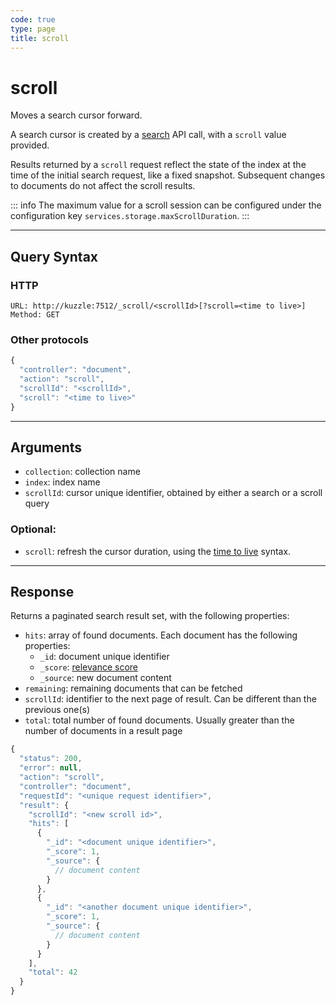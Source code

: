 ```yaml
---
code: true
type: page
title: scroll
---
```


# scroll

Moves a search cursor forward.

A search cursor is created by a [search](/core/2/api/controllers/document/search) API call, with a `scroll` value provided.

Results returned by a `scroll` request reflect the state of the index at the time of the initial search request, like a fixed snapshot. Subsequent changes to documents do not affect the scroll results.

::: info
The maximum value for a scroll session can be configured under the configuration key `services.storage.maxScrollDuration`.
:::

---

## Query Syntax

### HTTP

```http
URL: http://kuzzle:7512/_scroll/<scrollId>[?scroll=<time to live>]
Method: GET
```

### Other protocols

```js
{
  "controller": "document",
  "action": "scroll",
  "scrollId": "<scrollId>",
  "scroll": "<time to live>"
}
```

---

## Arguments

- `collection`: collection name
- `index`: index name
- `scrollId`: cursor unique identifier, obtained by either a search or a scroll query

### Optional:

- `scroll`: refresh the cursor duration, using the [time to live](https://www.elastic.co/guide/en/elasticsearch/reference/7.4/common-options.html#time-units) syntax.

---

## Response

Returns a paginated search result set, with the following properties:

- `hits`: array of found documents. Each document has the following properties:
  - `_id`: document unique identifier
  - `_score`: [relevance score](https://www.elastic.co/guide/en/elasticsearch/guide/current/relevance-intro.html)
  - `_source`: new document content
- `remaining`: remaining documents that can be fetched <SinceBadge version="auto-version"/>
- `scrollId`: identifier to the next page of result. Can be different than the previous one(s)
- `total`: total number of found documents. Usually greater than the number of documents in a result page

```js
{
  "status": 200,
  "error": null,
  "action": "scroll",
  "controller": "document",
  "requestId": "<unique request identifier>",
  "result": {
    "scrollId": "<new scroll id>",
    "hits": [
      {
        "_id": "<document unique identifier>",
        "_score": 1,
        "_source": {
          // document content
        }
      },
      {
        "_id": "<another document unique identifier>",
        "_score": 1,
        "_source": {
          // document content
        }
      }
    ],
    "total": 42
  }
}
```
